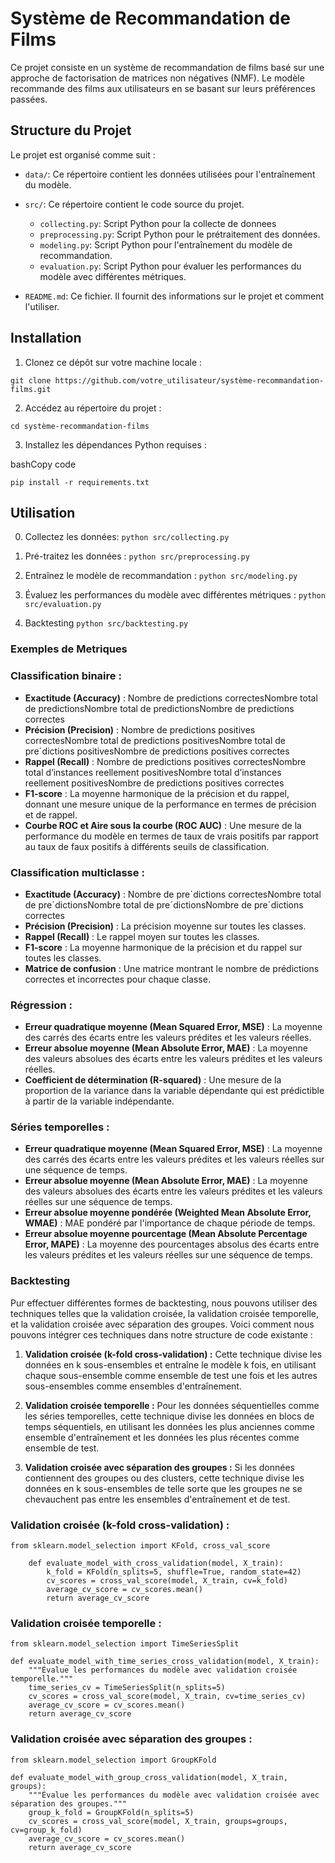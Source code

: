 ﻿
# Système de Recommandation de Films

Ce projet consiste en un système de recommandation de films basé sur une approche de factorisation de matrices non négatives (NMF). Le modèle recommande des films aux utilisateurs en se basant sur leurs préférences passées.

## Structure du Projet

Le projet est organisé comme suit :

-   `data/`: Ce répertoire contient les données utilisées pour l'entraînement du modèle.
-   `src/`: Ce répertoire contient le code source du projet.
    -   `collecting.py`: Script Python pour la collecte de donnees
    -   `preprocessing.py`: Script Python pour le prétraitement des données.
    -   `modeling.py`: Script Python pour l'entraînement du modèle de recommandation.
    -   `evaluation.py`: Script Python pour évaluer les performances du modèle avec différentes métriques.

-   `README.md`: Ce fichier. Il fournit des informations sur le projet et comment l'utiliser.

## Installation

1.  Clonez ce dépôt sur votre machine locale :


`git clone https://github.com/votre_utilisateur/système-recommandation-films.git` 

2.  Accédez au répertoire du projet :

`cd système-recommandation-films` 

3.  Installez les dépendances Python requises :

bashCopy code

`pip install -r requirements.txt` 

## Utilisation

0. Collectez les données:
`python src/collecting.py` 

1.  Pré-traitez les données :
`python src/preprocessing.py` 

2.  Entraînez le modèle de recommandation :
`python src/modeling.py` 

3.  Évaluez les performances du modèle avec différentes métriques :
	`python src/evaluation.py` 

4. Backtesting
	`python src/backtesting.py` 

### Exemples de Metriques

### Classification binaire :

-   **Exactitude (Accuracy)** : Nombre de predictions correctesNombre total de predictionsNombre total de predictionsNombre de predictions correctes​
-   **Précision (Precision)** : Nombre de predictions positives correctesNombre total de predictions positivesNombre total de preˊdictions positivesNombre de predictions positives correctes​
-   **Rappel (Recall)** : Nombre de predictions positives correctesNombre total d’instances reellement positivesNombre total d’instances reellement positivesNombre de predictions positives correctes​
-   **F1-score** : La moyenne harmonique de la précision et du rappel, donnant une mesure unique de la performance en termes de précision et de rappel.
-   **Courbe ROC et Aire sous la courbe (ROC AUC)** : Une mesure de la performance du modèle en termes de taux de vrais positifs par rapport au taux de faux positifs à différents seuils de classification.

### Classification multiclasse :

-   **Exactitude (Accuracy)** : Nombre de preˊdictions correctesNombre total de preˊdictionsNombre total de preˊdictionsNombre de preˊdictions correctes​
-   **Précision (Precision)** : La précision moyenne sur toutes les classes.
-   **Rappel (Recall)** : Le rappel moyen sur toutes les classes.
-   **F1-score** : La moyenne harmonique de la précision et du rappel sur toutes les classes.
-   **Matrice de confusion** : Une matrice montrant le nombre de prédictions correctes et incorrectes pour chaque classe.

### Régression :

-   **Erreur quadratique moyenne (Mean Squared Error, MSE)** : La moyenne des carrés des écarts entre les valeurs prédites et les valeurs réelles.
-   **Erreur absolue moyenne (Mean Absolute Error, MAE)** : La moyenne des valeurs absolues des écarts entre les valeurs prédites et les valeurs réelles.
-   **Coefficient de détermination (R-squared)** : Une mesure de la proportion de la variance dans la variable dépendante qui est prédictible à partir de la variable indépendante.

### Séries temporelles :

-   **Erreur quadratique moyenne (Mean Squared Error, MSE)** : La moyenne des carrés des écarts entre les valeurs prédites et les valeurs réelles sur une séquence de temps.
-   **Erreur absolue moyenne (Mean Absolute Error, MAE)** : La moyenne des valeurs absolues des écarts entre les valeurs prédites et les valeurs réelles sur une séquence de temps.
-   **Erreur absolue moyenne pondérée (Weighted Mean Absolute Error, WMAE)** : MAE pondéré par l'importance de chaque période de temps.
-   **Erreur absolue moyenne pourcentage (Mean Absolute Percentage Error, MAPE)** : La moyenne des pourcentages absolus des écarts entre les valeurs prédites et les valeurs réelles sur une séquence de temps.

### Backtesting
Pur effectuer différentes formes de backtesting, nous pouvons utiliser des techniques telles que la validation croisée, la validation croisée temporelle, et la validation croisée avec séparation des groupes. Voici comment nous pouvons intégrer ces techniques dans notre structure de code existante :

1.  **Validation croisée (k-fold cross-validation) :** Cette technique divise les données en k sous-ensembles et entraîne le modèle k fois, en utilisant chaque sous-ensemble comme ensemble de test une fois et les autres sous-ensembles comme ensembles d'entraînement.
    
2.  **Validation croisée temporelle :** Pour les données séquentielles comme les séries temporelles, cette technique divise les données en blocs de temps séquentiels, en utilisant les données les plus anciennes comme ensemble d'entraînement et les données les plus récentes comme ensemble de test.
    
3.  **Validation croisée avec séparation des groupes :** Si les données contiennent des groupes ou des clusters, cette technique divise les données en k sous-ensembles de telle sorte que les groupes ne se chevauchent pas entre les ensembles d'entraînement et de test.
    
### Validation croisée (k-fold cross-validation) :

    from sklearn.model_selection import KFold, cross_val_score
    
        def evaluate_model_with_cross_validation(model, X_train):
            k_fold = KFold(n_splits=5, shuffle=True, random_state=42)
            cv_scores = cross_val_score(model, X_train, cv=k_fold)
            average_cv_score = cv_scores.mean()
            return average_cv_score

### Validation croisée temporelle :

    from sklearn.model_selection import TimeSeriesSplit
    
    def evaluate_model_with_time_series_cross_validation(model, X_train):
        """Évalue les performances du modèle avec validation croisée temporelle."""
        time_series_cv = TimeSeriesSplit(n_splits=5)
        cv_scores = cross_val_score(model, X_train, cv=time_series_cv)
        average_cv_score = cv_scores.mean()
        return average_cv_score

### Validation croisée avec séparation des groupes :

    from sklearn.model_selection import GroupKFold
    
    def evaluate_model_with_group_cross_validation(model, X_train, groups):
        """Évalue les performances du modèle avec validation croisée avec séparation des groupes."""
        group_k_fold = GroupKFold(n_splits=5)
        cv_scores = cross_val_score(model, X_train, groups=groups, cv=group_k_fold)
        average_cv_score = cv_scores.mean()
        return average_cv_score

